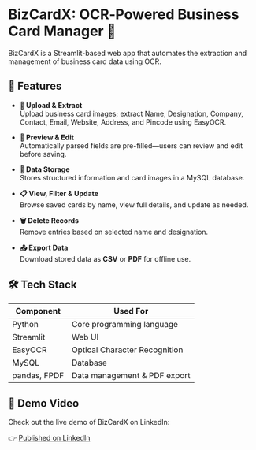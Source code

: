 
# BizCardX: OCR‑Powered Business Card Manager 📇

BizCardX is a Streamlit-based web app that automates the extraction and management of business card data using OCR.

## 🚀 Features

- **📸 Upload & Extract**  
  Upload business card images; extract Name, Designation, Company, Contact, Email, Website, Address, and Pincode using EasyOCR.

- **📝 Preview & Edit**  
  Automatically parsed fields are pre-filled—users can review and edit before saving.

- **💾 Data Storage**  
  Stores structured information and card images in a MySQL database.

- **📋 View, Filter & Update**  
  Browse saved cards by name, view full details, and update as needed.

- **🗑 Delete Records**  
  Remove entries based on selected name and designation.

- **📤 Export Data**  
  Download stored data as **CSV** or **PDF** for offline use.

## 🛠 Tech Stack

| Component            | Used For                           |
|----------------------|------------------------------------|
| Python               | Core programming language          |
| Streamlit            | Web UI                             |
| EasyOCR              | Optical Character Recognition      |
| MySQL                | Database                           |
| pandas, FPDF         | Data management & PDF export       |


## 🎥 Demo Video

Check out the live demo of BizCardX on LinkedIn:

👉 [Published on LinkedIn](https://www.linkedin.com/posts/shettyanvitha_bizcardx-im-excited-to-share-bizcardxa-activity-7346173512769802240-Qj0L?utm_source=share&utm_medium=member_desktop&rcm=ACoAACzAAeABuRjdkHAE-kkbfOMPxNl5BFbEJJg)



